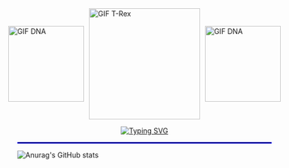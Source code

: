 <div style="display: flex; justify-content: center; align-items: center; gap: 10px;">
  <img src="https://i.giphy.com/media/v1.Y2lkPTc5MGI3NjExZjlvc3RoeHd1aHVoc3h6aGZvNDgyb3ZxNDE2ZHJiZmJvNGtuZmc5NCZlcD12MV9pbnRlcm5hbF9naWZfYnlfaWQmY3Q9cw/WmunPY9JAIwfobtjgs/giphy.gif" height="150" style="flex: 1;" alt="GIF DNA">
  <img src="https://i.giphy.com/media/v1.Y2lkPTc5MGI3NjExaWpndHFsZ3F5M2p0NG13aWF6djRicnU3NWFwbHBxYWU5MWFxc3ZvNiZlcD12MV9pbnRlcm5hbF9naWZfYnlfaWQmY3Q9Zw/J2ycRP7lNOzYvUrpOE/giphy.gif" height="220" style="flex: 3;" alt="GIF T-Rex">
  <img src="https://i.giphy.com/media/v1.Y2lkPTc5MGI3NjExZjlvc3RoeHd1aHVoc3h6aGZvNDgyb3ZxNDE2ZHJiZmJvNGtuZmc5NCZlcD12MV9pbnRlcm5hbF9naWZfYnlfaWQmY3Q9cw/WmunPY9JAIwfobtjgs/giphy.gif" height="150" style="flex: 1;" alt="GIF DNA">
</div>


<div><p align="center">
    <a href="https://git.io/typing-svg">
        <img src="https://readme-typing-svg.herokuapp.com?font=Fira+Code&pause=1000&color=5353EC&width=435&lines=hello!+welcome+to+my+profile;My+name+is+Vin%C3%ADcius+and+I'm+16+years+old!" alt="Typing SVG" />
    </a>
</p> <div> 

<div>
<hr style="border: 1px solid blue;">


![Anurag's GitHub stats](https://github-readme-stats.vercel.app/api?username=viniciugonzaga&show_icons=true&theme=tokyonight)
</div>













